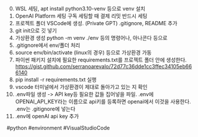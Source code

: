 0. WSL 세팅, apt install python3.10-venv 등으로 venv 설치
1. OpenAI Platform 세팅
	구독 세팅할 때 결제 리밋 반드시 세팅
2. 프로젝트 폴더 VSCode에 생성.  (Private GPT)
	.gitignore, README  추가
3.  git init으로 깃 넣기
4. 가상환경 생성
	python -m venv ./env 등의 명령어나, 아나콘다 등으로
5. .gitignore에서 env/폴더 처리
6. source env/bin/activate (linux의 경우) 등으로 가상환경 가동
7. 파이썬 패키지 설치에 필요한  requirements.txt를 프로젝트 폴더 안에 생성한다.
	 https://gist.github.com/serranoarevalo/72d77c36dde1cc3ffec34105eb666140
8. pip install -r requirements.txt 실행
9. vscode 터미널에서 가상환경이  제대로 돌아가고 있는 지 확인
10. .env파일 생성 -> API key등 필요한 값들 집어넣을 파일.
	.env에 OPENAI_API_KEY라는 이름으로 api키를 등록하면 openai에서 이것을 사용한다.
	.env는 .gitignore에 넣는다
1. .env에 openAI api key 추가


#python #environment #VisualStudioCode
